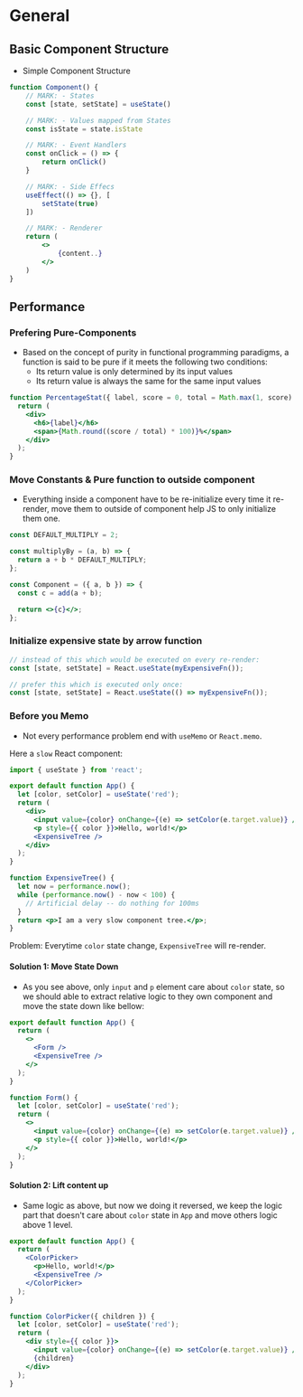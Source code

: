 # General

## Basic Component Structure

- Simple Component Structure

```jsx
function Component() {
    // MARK: - States
    const [state, setState] = useState()

    // MARK: - Values mapped from States
    const isState = state.isState

    // MARK: - Event Handlers
    const onClick = () => {
        return onClick()
    }

    // MARK: - Side Effecs
    useEffect(() => {}, [
        setState(true)
    ])

    // MARK: - Renderer
    return (
        <>
            {content..}
        </>
    )
}
```

## Performance

### Prefering Pure-Components

- Based on the concept of purity in functional programming paradigms, a function is said to be pure if it meets the following two conditions:
  - Its return value is only determined by its input values
  - Its return value is always the same for the same input values

```jsx
function PercentageStat({ label, score = 0, total = Math.max(1, score) }) {
  return (
    <div>
      <h6>{label}</h6>
      <span>{Math.round((score / total) * 100)}%</span>
    </div>
  );
}
```

### Move Constants & Pure function to outside component

- Everything inside a component have to be re-initialize every time it re-render, move
  them to outside of component help JS to only initialize them one.

```jsx
const DEFAULT_MULTIPLY = 2;

const multiplyBy = (a, b) => {
  return a + b * DEFAULT_MULTIPLY;
};

const Component = ({ a, b }) => {
  const c = add(a + b);

  return <>{c}</>;
};
```

### Initialize expensive state by arrow function

```jsx
// instead of this which would be executed on every re-render:
const [state, setState] = React.useState(myExpensiveFn());

// prefer this which is executed only once:
const [state, setState] = React.useState(() => myExpensiveFn());
```

### Before you Memo

- Not every performance problem end with `useMemo` or `React.memo`.

Here a `slow` React component:

```jsx
import { useState } from 'react';

export default function App() {
  let [color, setColor] = useState('red');
  return (
    <div>
      <input value={color} onChange={(e) => setColor(e.target.value)} />
      <p style={{ color }}>Hello, world!</p>
      <ExpensiveTree />
    </div>
  );
}

function ExpensiveTree() {
  let now = performance.now();
  while (performance.now() - now < 100) {
    // Artificial delay -- do nothing for 100ms
  }
  return <p>I am a very slow component tree.</p>;
}
```

Problem: Everytime `color` state change, `ExpensiveTree` will re-render.

#### Solution 1: Move State Down

- As you see above, only `input` and `p` element care about `color`
  state, so we should able to extract relative logic to they own component
  and move the state down like bellow:

```jsx
export default function App() {
  return (
    <>
      <Form />
      <ExpensiveTree />
    </>
  );
}

function Form() {
  let [color, setColor] = useState('red');
  return (
    <>
      <input value={color} onChange={(e) => setColor(e.target.value)} />
      <p style={{ color }}>Hello, world!</p>
    </>
  );
}
```

#### Solution 2: Lift content up

- Same logic as above, but now we doing it reversed, we keep the logic
  part that doesn't care about `color` state in `App` and move others logic
  above 1 level.

```jsx
export default function App() {
  return (
    <ColorPicker>
      <p>Hello, world!</p>
      <ExpensiveTree />
    </ColorPicker>
  );
}

function ColorPicker({ children }) {
  let [color, setColor] = useState('red');
  return (
    <div style={{ color }}>
      <input value={color} onChange={(e) => setColor(e.target.value)} />
      {children}
    </div>
  );
}
```